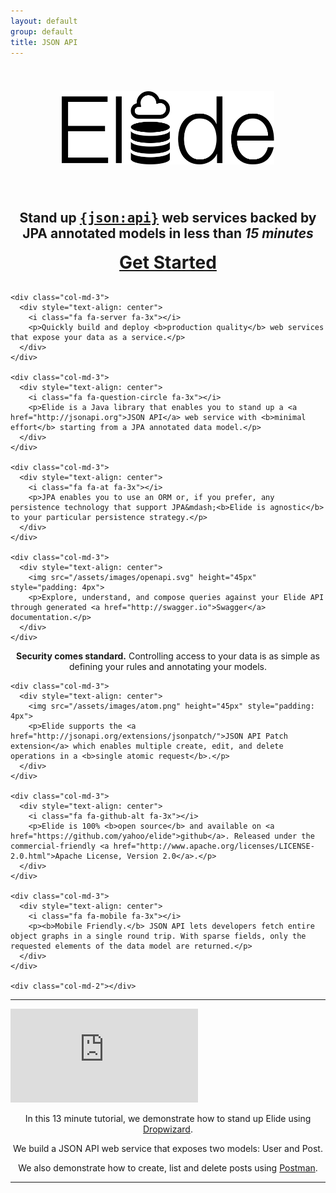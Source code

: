 ```yaml
---
layout: default
group: default
title: JSON API
---
```


<div class="jumbotron">
  <div class="container">
    <div style="text-align: center">
      <img src="/assets/images/elide.svg" alt="Elide" width="340px" style="padding: 40px 0" />
      <h2>
        <!-- <img src="/assets/images/jsonapi.png" style="float: left" /> -->
        Stand up <a href="http://jsonapi.org/"><span style="font-family: monospace">{json:api}</span></a>
        web services backed by <br/> JPA annotated models in less than <em>15 minutes</em>
      </h2>
    </div>
  </div>
</div>

<div class="container">
  <div class="row" style="text-align: center">
    <h1 style="margin-top: 0px; margin-bottom: 30px">
      <a href="/pages/guide/01-start.html"><i class="fa fa-fast-forward"></i> Get Started</a>
    </h1>
  </div>

  <div class="row">

    <div class="col-md-3">
      <div style="text-align: center">
        <i class="fa fa-server fa-3x"></i>
        <p>Quickly build and deploy <b>production quality</b> web services that expose your data as a service.</p>
      </div>
    </div>

    <div class="col-md-3">
      <div style="text-align: center">
        <i class="fa fa-question-circle fa-3x"></i>
        <p>Elide is a Java library that enables you to stand up a <a href="http://jsonapi.org">JSON API</a> web service with <b>minimal effort</b> starting from a JPA annotated data model.</p>
      </div>
    </div>

    <div class="col-md-3">
      <div style="text-align: center">
        <i class="fa fa-at fa-3x"></i>
        <p>JPA enables you to use an ORM or, if you prefer, any persistence technology that support JPA&mdash;<b>Elide is agnostic</b> to your particular persistence strategy.</p>
      </div>
    </div>

    <div class="col-md-3">
      <div style="text-align: center">
        <img src="/assets/images/openapi.svg" height="45px" style="padding: 4px">
        <p>Explore, understand, and compose queries against your Elide API through generated <a href="http://swagger.io">Swagger</a> documentation.</p>
      </div>
    </div>
  </div>

  <div class="row">
    <div class="col-md-3">
      <div style="text-align: center">
        <i class="fa fa-lock fa-3x"></i>
        <p><b>Security comes standard.</b> Controlling access to your data is as simple as defining your rules and annotating your models.</p>
      </div>
    </div>

    <div class="col-md-3">
      <div style="text-align: center">
        <img src="/assets/images/atom.png" height="45px" style="padding: 4px">
        <p>Elide supports the <a href="http://jsonapi.org/extensions/jsonpatch/">JSON API Patch extension</a> which enables multiple create, edit, and delete operations in a <b>single atomic request</b>.</p>
      </div>
    </div>

    <div class="col-md-3">
      <div style="text-align: center">
        <i class="fa fa-github-alt fa-3x"></i>
        <p>Elide is 100% <b>open source</b> and available on <a href="https://github.com/yahoo/elide">github</a>. Released under the commercial-friendly <a href="http://www.apache.org/licenses/LICENSE-2.0.html">Apache License, Version 2.0</a>.</p>
      </div>
    </div>

    <div class="col-md-3">
      <div style="text-align: center">
        <i class="fa fa-mobile fa-3x"></i>
        <p><b>Mobile Friendly.</b> JSON API lets developers fetch entire object graphs in a single round trip. With sparse fields, only the requested elements of the data model are returned.</p>
      </div>
    </div>

    <div class="col-md-2"></div>
  </div>

  <hr />

  <div class="row">
    <div class="col-md-8">
      <div class="embed-responsive embed-responsive-16by9">
        <iframe class="embed-responsive-item" src="https://www.youtube.com/embed/dhb9ooXhOeg" frameborder="0" allowfullscreen></iframe>
      </div>
    </div>
    <div class="col-md-4">
      <div style="text-align: center">
        <i class="fa fa-youtube-square fa-3x"></i>
        <p>In this 13 minute tutorial, we demonstrate how to stand up Elide using <a href="http://www.dropwizard.io/">Dropwizard</a>.</p>
        <p>We build a JSON API web service that exposes two models: User and Post.</p>
        <p>We also demonstrate how to create, list and delete posts using <a href="http://www.getpostman.com/">Postman</a>.</p>
      </div>
    </div>
  </div>

  <hr />
</div>

<!-- <div class="row">
  <div class="col-md-6">
    <h2><img src="/assets/images/jsonapi.png" height="96px"></h2>
    <ul>
      <li>JSON API is a modern <a href="http://jsonapi.org/format/">specification</a> for building APIs in JSON</li>
      <li>Reduces round trips to the server</li>
      <li>Mobile friendly with a polyglot of <a href="http://jsonapi.org/implementations/#client-libraries">clients</a></li>
    </ul>
  </div>
</div>
 -->
